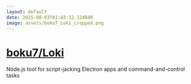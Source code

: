 ```yaml
---
layout: default
date: 2025-08-03T01:43:12.124040
image: assets/boku7_Loki_cropped.png
---
```


# [boku7/Loki](https://github.com/boku7/Loki)

Node.js tool for script-jacking Electron apps and command-and-control tasks
